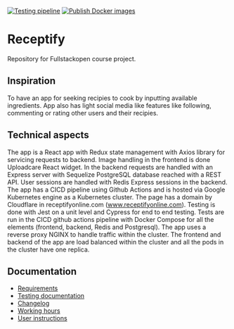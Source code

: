 [![Testing pipeline](https://github.com/JuhoSiitonen/Receptify/actions/workflows/test-pipeline.yml/badge.svg)](https://github.com/JuhoSiitonen/Receptify/actions/workflows/test-pipeline.yml)
[![Publish Docker images](https://github.com/JuhoSiitonen/Receptify/actions/workflows/docker-pipeline.yml/badge.svg)](https://github.com/JuhoSiitonen/Receptify/actions/workflows/docker-pipeline.yml)

# Receptify
Repository for Fullstackopen course project. 

## Inspiration
To have an app for seeking recipies to cook by inputting available ingredients. App also has light social media like features like following, commenting or rating other users and their recipies.

## Technical aspects
The app is a React app with Redux state management with Axios library for servicing requests to backend. Image handling in the frontend is done Uploadcare React widget. In the backend requests are handled with an Express server with Sequelize PostgreSQL database reached with a REST API. User sessions are handled with Redis Express sessions in the backend. The app has a CICD pipeline using Github Actions and is hosted via Google Kubernetes engine as a Kubernetes cluster. The page has a domain by Cloudflare in receptifyonline.com (www.receptifyonline.com). Testing is done with Jest on a unit level and Cypress for end to end testing. Tests are run in the CICD github actions pipeline with Docker Compose for all the elements (frontend, backend, Redis and Postgresql). The app uses a reverse proxy NGINX to handle traffic within the cluster. The frontend and backend of the app are load balanced within the cluster and all the pods in the cluster have one replica. 


## Documentation
- [Requirements](https://github.com/JuhoSiitonen/Receptify/blob/main/documents/requirements.md)
- [Testing documentation](https://github.com/JuhoSiitonen/Receptify/blob/main/documents/testingdocument.md)
- [Changelog](https://github.com/JuhoSiitonen/Receptify/blob/main/documents/changelog.md)
- [Working hours](https://github.com/JuhoSiitonen/Receptify/blob/main/documents/workinghours.md)
- [User instructions](https://github.com/JuhoSiitonen/Receptify/blob/main/documents/userinstructions.md)
